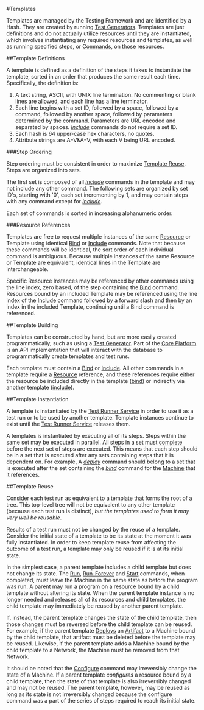 #Templates

Templates are managed by the Testing Framework and are identified by a Hash. They are created by running 
[Test Generators](test_generators.md). Templates are just definitions and do not actually utilize resources until they are 
instantiated, which involves instantiating any required resources and templates, as well as running specified steps, or 
[Commands](template_commands.md), on those resources.

##Template Definitions

A template is defined as a definition of the steps it takes to instantiate the template, sorted in an order that produces 
the same result each time. Specifically, the definition is:

1.	A text string, ASCII, with UNIX line termination. No commenting or blank lines are allowed, and each line has a line terminator.
2.	Each line begins with a set ID, followed by a space, followed by a command, followed by another space, followed by parameters 
determined by the command. Parameters are URL encoded and separated by spaces. [*Include*](template_commands.md#include) commands 
do not require a set ID.
3.	Each hash is 64 upper-case hex characters, no quotes.
4.	Attribute strings are A=V&A=V, with each V being URL encoded.

###Step Ordering

Step ordering must be consistent in order to maximize [Template Reuse](templates.md#template-reuse). Steps are organized into
sets. 

The first set is composed of all [*include*](template_commands.md#include) commands in the template and may not include any other
command. The following sets are organized by set ID's, starting with '0', each set incrementing by 1, and may contain steps with 
any command except for [*include*](template_commands.md#include).

Each set of commands is sorted in increasing alphanumeric order.

###Resource References

Templates are free to request multiple instances of the same [Resource](resources.md) or Template using identical [Bind](template_commands.md#bind)
or [Include](template_commands.md#include) commands. Note that because these commands will be identical, the sort order of each individual 
command is ambiguous. Because multiple instances of the same Resource or Template are equivalent, identical lines in the Template are 
interchangeable.

Specific Resource Instances may be referenced by other commands using the line index, zero based, of the step containing the 
[Bind](template_commands.md#bind) command. Resources bound by an included Template may be referenced using the line index of the 
[Include](template_commands.md#include) command followed by a forward slash and then by an index in the included Template, 
continuing until a Bind command is referenced. 

##Template Building

Templates can be constructed by hand, but are more easily created programmatically, such as using a 
[Test Generator](test_generator.md). Part of the [Core Platform](core_platform.md) is an API implementation that will interact 
with the database to programmatically create templates and test runs.

Each template must contain a [Bind](template_commands.md#bind) or [Include](template_commands.md#include). All other commands in a 
template require a [Resource](resource.md) reference, and these references require either the resource be 
included directly in the template ([bind](template_commands.md#bind)) or indirectly via another template 
([include](template_commands.md#include)).

##Template Instantiation

A template is instantiated by the [Test Runner Service](test_runner_service.md) in order to use it as a test run or to be used by 
another template. Template instances continue to exist until the [Test Runner Service](test_runner_service.md) releases them. 

A templates is instantiated by executing all of its steps. Steps within the same set may be executed in parallel. All steps
in a set must [complete](template_commands.md) before the next set of steps are executed. This means that each step should be in a 
set that is executed after any sets containing steps that it is dependent on. For example, A [*deploy*](template_commands.md#deploy) 
command should belong to a set that is executed after the set containing the [*bind*](template_commands.md#bind) command for the 
[Machine](resources.md) that it references.

##Template Reuse

Consider each test run as equivalent to a template that forms the root of a tree. This top-level tree will not be equivalent to any 
other template (because each test run is distinct), *but the templates used to form it may very well be reusable*.

Results of a test run must not be changed by the reuse of a template. Consider the initial state of a template to be its state at 
the moment it was fully instantiated. In order to keep template reuse from affecting the outcome of a test run, a template may only
be reused if it is at its initial state.

In the simplest case, a parent template includes a child template but does not change its state. The [Run](template_commands.md#run), 
[Run-Forever](template_commands.md#run-forever) and [Start](template_commands.md#start) commands, when completed, must leave the 
Machine in the same state as before the program was run. A parent may run a program on a resource bound by a child template without 
altering its state. When the parent template instance is no longer needed and releases all of its resources and child templates, the 
child template may immediately be reused by another parent template.

If, instead, the parent template changes the state of the child template, then those changes must be reversed before the child
template can be reused. For example, if the parent template [Deploys](template_commands.md#deploy) an [Artifact](artifacts.md)
to a Machine bound by the child template, that artifact must be deleted before the template may be reused. Likewise, if the
parent template adds a Machine bound by the child template to a Network, the Machine must be removed from that Network.

It should be noted that the [Configure](template_commands.md#configure) command may irreversibly change the state of a
Machine. If a parent template *configures* a resource bound by a child template, then the state of that template is also
irreversibly changed and may not be reused. The parent template, however, may be reused as long as its state is not irreversibly
changed because the configure command was a part of the series of steps required to reach its initial state.